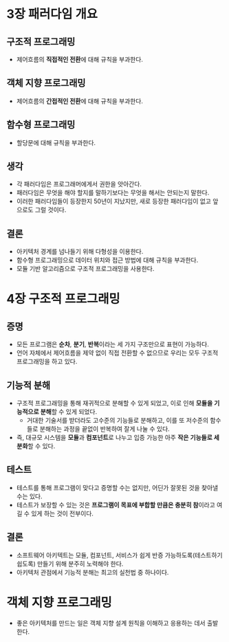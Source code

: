 # 3장 패러다임 개요
## 구조적 프로그래밍
- 제어흐름의 **직접적인 전환**에 대해 규칙을 부과한다. 

## 객체 지향 프로그래밍
- 제어흐름의 **간접적인 전환**에 대해 규칙을 부과한다.

## 함수형 프로그래밍
- 할당문에 대해 규칙을 부과한다.

## 생각
- 각 패러다임은 프로그래머에게서 권한을 앗아간다.
- 패러다임은 무엇을 해야 할지를 말하기보다는 무엇을 해서는 안되는지 말한다.
- 이러한 패러다임들이 등장한지 50년이 지났지만, 새로 등장한 패러다임이 없고 앞으로도 그럴 것이다.

## 결론
- 아키텍처 경계를 넘나들기 위해 다형성을 이용한다.
- 함수형 프로그래밍으로 데이터 위치와 접근 방법에 대해 규칙을 부과한다.
- 모듈 기반 알고리즘으로 구조적 프로그래밍을 사용한다.


# 4장 구조적 프로그래밍
## 증명
- 모든 프로그램은 **순차**, **분기**, **반복**이라는 세 가지 구조만으로 표현이 가능하다.
- 언어 자체에서 제어흐름을 제약 없이 직접 전환할 수 없으므로 우리는 모두 구조적 프로그래밍을 하고 있다.

## 기능적 분해
- 구조적 프로그래밍을 통해 재귀적으로 분해할 수 있게 되었고, 이로 인해 **모듈을 기능적으로 분해**할 수 있게 되었다.
  - 거대한 기술서를 받더라도 고수준의 기능들로 분해하고, 이를 또 저수준의 함수들로 분해하는 과정을 끝없이 반복하여 잘게 나눌 수 있다. 
- 즉, 대규모 시스템을 **모듈**과 **컴포넌트**로 나누고 입증 가능한 아주 **작은 기능들로 세분화**할 수 있다.

## 테스트
- 테스트를 통해 프로그램이 맞다고 증명할 수는 없지만, 어딘가 잘못된 것을 찾아낼 수는 있다. 
- 테스트가 보장할 수 있는 것은 **프로그램이 목표에 부합할 만큼은 충분히 참**이라고 여길 수 있게 하는 것이 전부이다.

## 결론
- 소프트웨어 아키텍트는 모듈, 컴포넌트, 서비스가 쉽게 반증 가능하도록(테스트하기 쉽도록) 만들기 위해 분주히 노력해야 한다.
- 아키텍처 관점에서 기능적 분해는 최고의 실천법 중 하나이다.

# 객체 지향 프로그래밍
- 좋은 아키텍처를 만드는 일은 객체 지향 설계 원칙을 이해하고 응용하는 데서 출발한다.